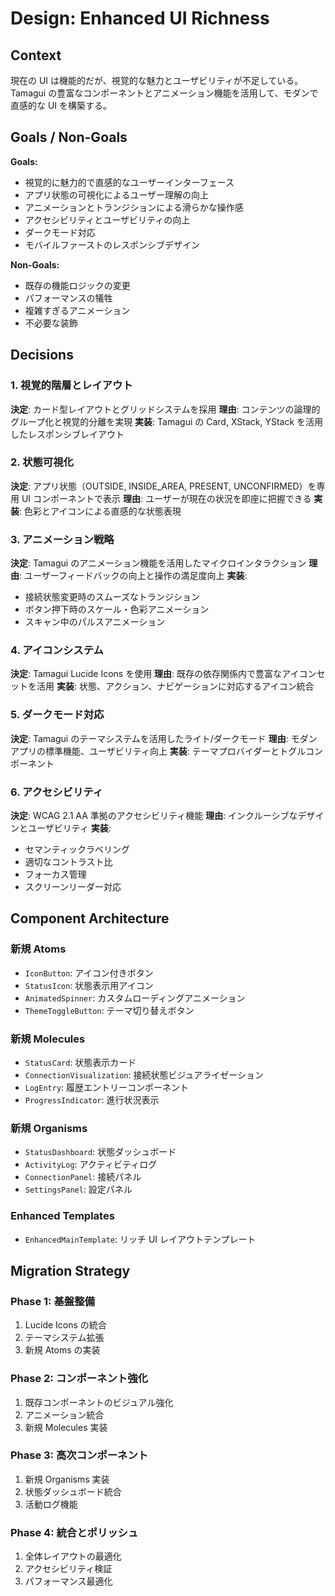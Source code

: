 # Design: Enhanced UI Richness

## Context

現在の UI は機能的だが、視覚的な魅力とユーザビリティが不足している。Tamagui の豊富なコンポーネントとアニメーション機能を活用して、モダンで直感的な UI を構築する。

## Goals / Non-Goals

**Goals:**

- 視覚的に魅力的で直感的なユーザーインターフェース
- アプリ状態の可視化によるユーザー理解の向上
- アニメーションとトランジションによる滑らかな操作感
- アクセシビリティとユーザビリティの向上
- ダークモード対応
- モバイルファーストのレスポンシブデザイン

**Non-Goals:**

- 既存の機能ロジックの変更
- パフォーマンスの犠牲
- 複雑すぎるアニメーション
- 不必要な装飾

## Decisions

### 1. 視覚的階層とレイアウト

**決定**: カード型レイアウトとグリッドシステムを採用
**理由**: コンテンツの論理的グループ化と視覚的分離を実現
**実装**: Tamagui の Card, XStack, YStack を活用したレスポンシブレイアウト

### 2. 状態可視化

**決定**: アプリ状態（OUTSIDE, INSIDE_AREA, PRESENT, UNCONFIRMED）を専用 UI コンポーネントで表示
**理由**: ユーザーが現在の状況を即座に把握できる
**実装**: 色彩とアイコンによる直感的な状態表現

### 3. アニメーション戦略

**決定**: Tamagui のアニメーション機能を活用したマイクロインタラクション
**理由**: ユーザーフィードバックの向上と操作の満足度向上
**実装**:

- 接続状態変更時のスムーズなトランジション
- ボタン押下時のスケール・色彩アニメーション
- スキャン中のパルスアニメーション

### 4. アイコンシステム

**決定**: Tamagui Lucide Icons を使用
**理由**: 既存の依存関係内で豊富なアイコンセットを活用
**実装**: 状態、アクション、ナビゲーションに対応するアイコン統合

### 5. ダークモード対応

**決定**: Tamagui のテーマシステムを活用したライト/ダークモード
**理由**: モダンアプリの標準機能、ユーザビリティ向上
**実装**: テーマプロバイダーとトグルコンポーネント

### 6. アクセシビリティ

**決定**: WCAG 2.1 AA 準拠のアクセシビリティ機能
**理由**: インクルーシブなデザインとユーザビリティ
**実装**:

- セマンティックラベリング
- 適切なコントラスト比
- フォーカス管理
- スクリーンリーダー対応

## Component Architecture

### 新規 Atoms

- `IconButton`: アイコン付きボタン
- `StatusIcon`: 状態表示用アイコン
- `AnimatedSpinner`: カスタムローディングアニメーション
- `ThemeToggleButton`: テーマ切り替えボタン

### 新規 Molecules

- `StatusCard`: 状態表示カード
- `ConnectionVisualization`: 接続状態ビジュアライゼーション
- `LogEntry`: 履歴エントリーコンポーネント
- `ProgressIndicator`: 進行状況表示

### 新規 Organisms

- `StatusDashboard`: 状態ダッシュボード
- `ActivityLog`: アクティビティログ
- `ConnectionPanel`: 接続パネル
- `SettingsPanel`: 設定パネル

### Enhanced Templates

- `EnhancedMainTemplate`: リッチ UI レイアウトテンプレート

## Migration Strategy

### Phase 1: 基盤整備

1. Lucide Icons の統合
2. テーマシステム拡張
3. 新規 Atoms の実装

### Phase 2: コンポーネント強化

1. 既存コンポーネントのビジュアル強化
2. アニメーション統合
3. 新規 Molecules 実装

### Phase 3: 高次コンポーネント

1. 新規 Organisms 実装
2. 状態ダッシュボード統合
3. 活動ログ機能

### Phase 4: 統合とポリッシュ

1. 全体レイアウトの最適化
2. アクセシビリティ検証
3. パフォーマンス最適化
